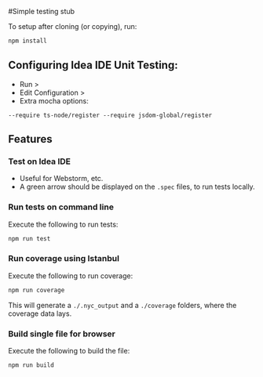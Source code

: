 
#Simple testing stub 

To setup after cloning (or copying), run:
```bash
npm install
```

## Configuring Idea IDE Unit Testing: 

- Run > 
- Edit Configuration > 
- Extra mocha options:
```
--require ts-node/register --require jsdom-global/register
```

## Features

### Test on Idea IDE 
- Useful for Webstorm, etc.
- A green arrow should be displayed on the `.spec` files, to run tests locally.

### Run tests on command line
Execute the following to run tests:

```bash
npm run test
```

### Run coverage using Istanbul
Execute the following to run coverage:
```bash
npm run coverage
```
This will generate a `./.nyc_output` and a `./coverage` folders, where the coverage
data lays.

### Build single file for browser
Execute the following to build the file:
```bash
npm run build
```